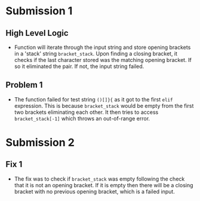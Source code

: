 # Submission 1
## High Level Logic
- Function will iterate through the input string and store opening brackets in a 'stack' string `bracket_stack`. Upon finding a closing bracket, it checks if the last character stored was the matching opening bracket. If so it eliminated the pair. If not, the input string failed.

## Problem 1
- The function failed for test string `()[]}{` as it got to the first `elif` expression. This is because `bracket_stack` would be empty from the first two brackets eliminating each other. It then tries to access `bracket_stack[-1]` which throws an out-of-range error.

# Submission 2
## Fix 1
- The fix was to check if `bracket_stack` was empty following the check that it is not an opening bracket. If it is empty then there will be a closing bracket with no previous opening bracket, which is a failed input.